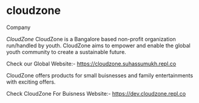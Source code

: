 # cloudzone
Company 

*CloudZone* 
CloudZone is a Bangalore based non-profit organization run/handled by youth. CloudZone aims to empower and enable the global youth community to create a sustainable future.

Check our Global Website:-
https://cloudzone.suhassumukh.repl.co

CloudZone offers products for small buisnesses and family entertainments with exciting offers.

Check CloudZone For Buisness Website:- 
https://dev.cloudzone.repl.co
